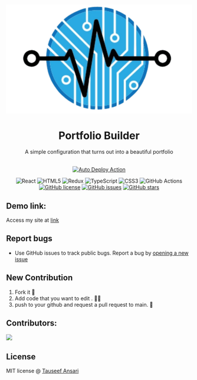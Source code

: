<div align='center'>
<img src=".github/logo.png"/>
  <br/>
<h1> Portfolio Builder </h1>
 A simple configuration that turns out into a beautiful portfolio
  <br/>
  <br/>

[![Auto Deploy Action](https://github.com/tauseefansari/Portfolio-Builder/actions/workflows/deploy.yml/badge.svg?branch=main)](https://github.com/tauseefansari/Portfolio-Builder/actions/workflows/deploy.yml)

![React](https://img.shields.io/badge/react-%2320232a.svg?style=for-the-badge&logo=react&logoColor=%2361DAFB)
![HTML5](https://img.shields.io/badge/html5-%23E34F26.svg?style=for-the-badge&logo=html5&logoColor=white)
![Redux](https://img.shields.io/badge/redux-%23593d88.svg?style=for-the-badge&logo=redux&logoColor=white)
![TypeScript](https://img.shields.io/badge/typescript-%23007ACC.svg?style=for-the-badge&logo=typescript&logoColor=white)
![CSS3](https://img.shields.io/badge/css3-%231572B6.svg?style=for-the-badge&logo=css3&logoColor=white)
![GitHub Actions](https://img.shields.io/badge/github%20actions-%232671E5.svg?style=for-the-badge&logo=githubactions&logoColor=white)
[![GitHub license](https://img.shields.io/github/license/tauseefansari/Portfolio-Builder?style=for-the-badge)](https://github.com/tauseefansari/Portfolio-Builder/blob/main/LICENSE.md)
[![GitHub issues](https://img.shields.io/github/issues/tauseefansari/Portfolio-Builder?style=for-the-badge)](https://github.com/tauseefansari/Portfolio-Builder/issues)
[![GitHub stars](https://img.shields.io/github/stars/tauseefansari/Portfolio-Builder?style=for-the-badge)](https://github.com/tauseefansari/Portfolio-Builder/stargazers)

</div>

## Demo link:

Access my site at [link](https://tauseefansari.github.io/Portfolio-Builder)

## Report bugs

- Use GitHub issues to track public bugs. Report a bug by [opening a new issue](https://github.com/tauseefansari/Portfolio-Builder/issues/new)

## New Contribution

1. Fork it 🍴
2. Add code that you want to edit . 👨‍💻
3. push to your github and request a pull request to main. 🙋

## Contributors:

<a href="https://github.com/tauseefansari/Portfolio-Builder/graphs/contributors">
<img src="https://contrib.rocks/image?repo=tauseefansari/Portfolio-Builder" />
</a>

## License

MIT license @ [Tauseef Ansari](https://github.com/tauseefansari/Portfolio-Builder/blob/main/LICENSE.md)
